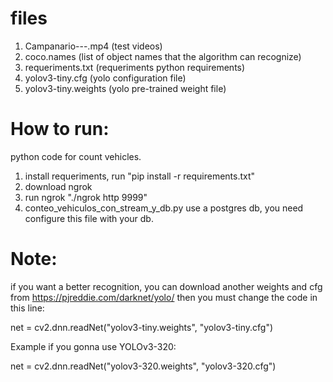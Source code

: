 # files
1. Campanario---.mp4 (test videos)
2. coco.names (list of object names that the algorithm can recognize)
3. requeriments.txt (requeriments python requirements)
4. yolov3-tiny.cfg (yolo configuration file)
5. yolov3-tiny.weights (yolo pre-trained weight file)
 
# How to run:
python code for count vehicles.

1. install requeriments, run "pip install -r requirements.txt"
2. download ngrok
3. run ngrok "./ngrok http 9999"
4. conteo_vehiculos_con_stream_y_db.py use a postgres db, you need configure this file with your db.

# Note:
if you want a better recognition, you can download another weights and cfg from https://pjreddie.com/darknet/yolo/ then you must change the code in this line:

net = cv2.dnn.readNet("yolov3-tiny.weights", "yolov3-tiny.cfg")

Example if you gonna use YOLOv3-320:

net = cv2.dnn.readNet("yolov3-320.weights", "yolov3-320.cfg")

